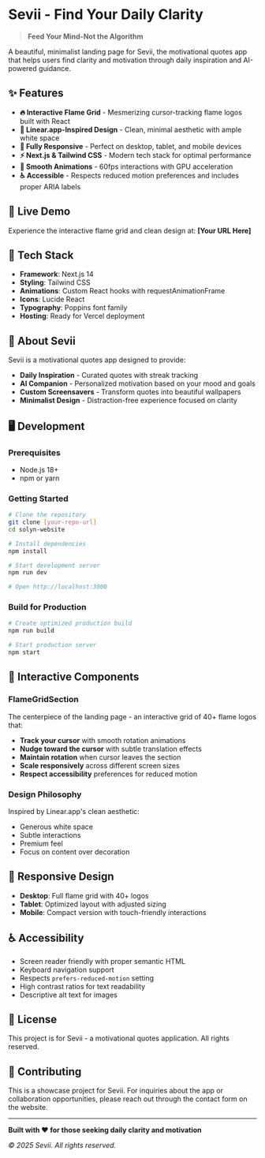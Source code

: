# Sevii - Find Your Daily Clarity

> **Feed Your Mind-Not the Algorithm**

A beautiful, minimalist landing page for Sevii, the motivational quotes app that helps users find clarity and motivation through daily inspiration and AI-powered guidance.

## ✨ Features

- **🔥 Interactive Flame Grid** - Mesmerizing cursor-tracking flame logos built with React
- **🎨 Linear.app-Inspired Design** - Clean, minimal aesthetic with ample white space
- **📱 Fully Responsive** - Perfect on desktop, tablet, and mobile devices
- **⚡ Next.js & Tailwind CSS** - Modern tech stack for optimal performance
- **🎯 Smooth Animations** - 60fps interactions with GPU acceleration
- **♿ Accessible** - Respects reduced motion preferences and includes proper ARIA labels

## 🚀 Live Demo

Experience the interactive flame grid and clean design at: **[Your URL Here]**

## 🔧 Tech Stack

- **Framework**: Next.js 14
- **Styling**: Tailwind CSS
- **Animations**: Custom React hooks with requestAnimationFrame
- **Icons**: Lucide React
- **Typography**: Poppins font family
- **Hosting**: Ready for Vercel deployment

## 🎯 About Sevii

Sevii is a motivational quotes app designed to provide:

- **Daily Inspiration** - Curated quotes with streak tracking
- **AI Companion** - Personalized motivation based on your mood and goals  
- **Custom Screensavers** - Transform quotes into beautiful wallpapers
- **Minimalist Design** - Distraction-free experience focused on clarity

## 🖥️ Development

### Prerequisites
- Node.js 18+
- npm or yarn

### Getting Started

```bash
# Clone the repository
git clone [your-repo-url]
cd solyn-website

# Install dependencies
npm install

# Start development server
npm run dev

# Open http://localhost:3000
```

### Build for Production

```bash
# Create optimized production build
npm run build

# Start production server
npm start
```

## 🎨 Interactive Components

### FlameGridSection
The centerpiece of the landing page - an interactive grid of 40+ flame logos that:
- **Track your cursor** with smooth rotation animations
- **Nudge toward the cursor** with subtle translation effects
- **Maintain rotation** when cursor leaves the section
- **Scale responsively** across different screen sizes
- **Respect accessibility** preferences for reduced motion

### Design Philosophy
Inspired by Linear.app's clean aesthetic:
- Generous white space
- Subtle interactions
- Premium feel
- Focus on content over decoration

## 📱 Responsive Design

- **Desktop**: Full flame grid with 40+ logos
- **Tablet**: Optimized layout with adjusted sizing
- **Mobile**: Compact version with touch-friendly interactions

## ♿ Accessibility

- Screen reader friendly with proper semantic HTML
- Keyboard navigation support
- Respects `prefers-reduced-motion` setting
- High contrast ratios for text readability
- Descriptive alt text for images

## 📄 License

This project is for Sevii - a motivational quotes application. All rights reserved.

## 🤝 Contributing

This is a showcase project for Sevii. For inquiries about the app or collaboration opportunities, please reach out through the contact form on the website.

---

**Built with ❤️ for those seeking daily clarity and motivation**

*© 2025 Sevii. All rights reserved.*
